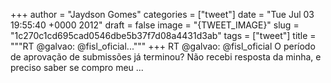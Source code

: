 
+++
author = "Jaydson Gomes"
categories = ["tweet"]
date = "Tue Jul 03 19:55:40 +0000 2012"
draft = false
image = "{TWEET_IMAGE}"
slug = "1c270c1cd695cad0546dbe5b37f7d08a4431d3ab"
tags = ["tweet"]
title = """RT @galvao: @fisl_oficial..."""
+++
RT @galvao: @fisl_oficial O período de aprovação de submissões já terminou? Não recebi resposta da minha, e preciso saber se compro meu  ...
